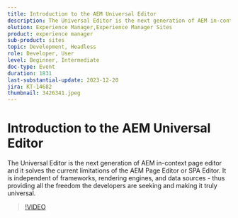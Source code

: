 ```yaml
---
title: Introduction to the AEM Universal Editor
description: The Universal Editor is the next generation of AEM in-context page editor and it solves the current limitations of the AEM Page Editor or SPA Editor. It is independent of frameworks, rendering engines, and data sources - thus providing all the freedom the developers are seeking and making it truly universal.
olution: Experience Manager,Experience Manager Sites
product: experience manager
sub-product: sites
topic: Development, Headless
role: Developer, User
level: Beginner, Intermediate
doc-type: Event
duration: 1831
last-substantial-update: 2023-12-20
jira: KT-14682
thumbnail: 3426341.jpeg
---
```


# Introduction to the AEM Universal Editor

The Universal Editor is the next generation of AEM in-context page editor and it solves the current limitations of the AEM Page Editor or SPA Editor. It is independent of frameworks, rendering engines, and data sources - thus providing all the freedom the developers are seeking and making it truly universal.

>[!VIDEO](https://video.tv.adobe.com/v/3426341/?learn=on)
